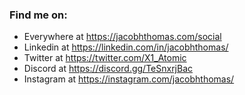 ### Find me on:
- Everywhere at https://jacobhthomas.com/social
- Linkedin at https://linkedin.com/in/jacobhthomas/
- Twitter at https://twitter.com/X1_Atomic
- Discord at https://discord.gg/TeSnxrjBac
- Instagram at https://instagram.com/jacobhthomas/

<!--
**X1Atomic/X1Atomic** is a ✨ _special_ ✨ repository because its `README.md` (this file) appears on your GitHub profile.

Here are some ideas to get you started:

- 🔭 I’m currently working on ...
- 🌱 I’m currently learning ...
- 👯 I’m looking to collaborate on ...
- 🤔 I’m looking for help with ...
- 💬 Ask me about ...
- 📫 How to reach me: ...
- 😄 Pronouns: ...
- ⚡ Fun fact: ...
-->
